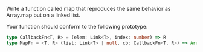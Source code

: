Write a function called map that reproduces the same behavior as Array.map but on a linked list.

Your function should conform to the following prototype:

```typescript
type CallbackFn<T, R> = (elem: Link<T>, index: number) => R
type MapFn = <T, R> (list: Link<T> | null, cb: CallbackFn<T, R>) => Array<R>
```
